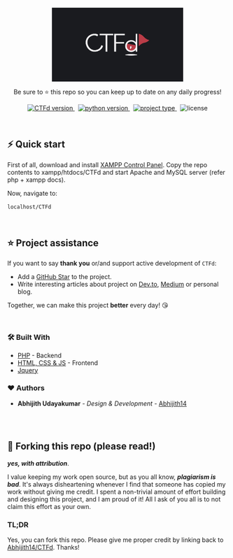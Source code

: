 <p align="center">
<img src='logo.jpg' align="center" width=300>
</p>

<p align="center">
  Be sure to ⭐ this repo so you can keep up to date on any daily progress!
</p>

<p align="center">
<a href="https://github.com/Abhijith14/CTFd" target="_blank">
    <img src="https://img.shields.io/badge/version-v1.0-blue?style=for-the-badge&logo=none" alt="CTFd version" />
</a>&nbsp;
<a href="https://www.php.net" target="_blank">
    <img src="https://img.shields.io/badge/PHP-8.1.0+-00ADD8?style=for-the-badge&logo=php" alt="python version" />
</a>&nbsp;
<a href="https://github.com/Abhijith14/CTFd" target="_blank">
    <img src="https://img.shields.io/badge/Project Type-Website-success?style=for-the-badge&logo=none" alt="project type" />
</a>&nbsp;
<img src="https://img.shields.io/badge/license-Apache v2.0-red?style=for-the-badge&logo=none" alt="license" />
</p>

<br>

## ⚡️ Quick start

First of all, download and install [XAMPP Control Panel](https://www.apachefriends.org). Copy the repo contents to xampp/htdocs/CTFd and start Apache and MySQL server (refer php + xampp docs).

Now, navigate to:

```bash
localhost/CTFd
```

<br>

## ⭐️ Project assistance

If you want to say **thank you** or/and support active development of `CTFd`:

- Add a [GitHub Star](https://github.com/Abhijith14/CTFd) to the project.
- Write interesting articles about project on [Dev.to](https://dev.to/), [Medium](https://medium.com/) or personal blog.

Together, we can make this project **better** every day! 😘

<br>

### 🛠️ Built With

- [PHP](https://www.php.net) - Backend
- [HTML, CSS & JS]() - Frontend
- [Jquery]()

### ❤️ Authors

- **Abhijith Udayakumar** - *Design & Development* - [Abhijith14](https://github.com/Abhijith14)

<br>
<br>

## 🚨 Forking this repo (please read!)

_**yes, with attribution**_.

I value keeping my work open source, but as you all know, _**plagiarism is bad**_. It's always disheartening whenever I find that someone has copied my work without giving me credit. I spent a non-trivial amount of effort building and designing this project, and I am proud of it! All I ask of you all is to not claim this effort as your own.

### TL;DR

Yes, you can fork this repo. Please give me proper credit by linking back to [Abhijith14/CTFd](https://github.com/Abhijith14/CTFd). Thanks!

